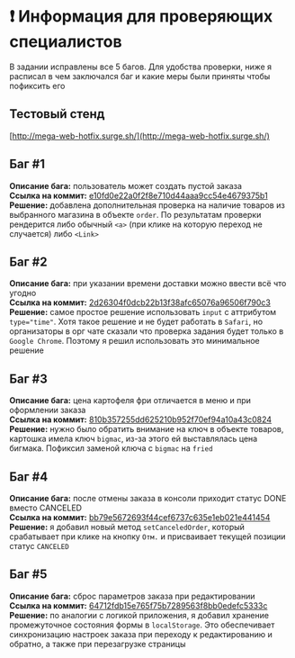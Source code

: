 # ❗ Информация для проверяющих специалистов 
В задании исправлены все 5 багов. Для удобства проверки, ниже я расписал в чем заключался баг и какие меры были приняты чтобы пофиксить его<br />

## Тестовый стенд
[http://mega-web-hotfix.surge.sh/](http://mega-web-hotfix.surge.sh/)<br />

## Баг #1
**Описание бага:** пользователь может создать пустой заказа <br />
**Ссылка на коммит:** [e10fd0e22a0f2f8e710d44aaa9cc54e4679375b1](e10fd0e22a0f2f8e710d44aaa9cc54e4679375b1) <br />
**Решение:** добавлена дополнительная проверка на наличие товаров из выбранного магазина в объекте ```order```. По результатам проверки рендерится либо обычный ```<a>``` (при клике на которую переход не случается) либо ```<Link>```

## Баг #2
**Описание бага:** при указании времени доставки можно ввести всё что угодно<br />
**Ссылка на коммит:** [2d26304f0dcb22b13f38afc65076a96506f790c3](2d26304f0dcb22b13f38afc65076a96506f790c3) <br />
**Решение:** самое простое решение использовать ```input``` с аттрибутом ```type="time"```. Хотя такое решение и не будет работать в ```Safari```, но организаторы в орг чате сказали что проверка задания будет только в ```Google Chrome```. Поэтому я решил использовать это минимальное решение

## Баг #3
**Описание бага:** цена картофеля фри отличается в меню и при оформлении заказа<br />
**Ссылка на коммит:** [810b357255dd625210b952f70ef94a10a43c0824](810b357255dd625210b952f70ef94a10a43c0824) <br />
**Решение:** нужно было обратить внимание на ключ в объекте товаров, картошка имела ключ ```bigmac```, из-за этого ей выставлялась цена бигмака. Пофиксил заменой ключа с ```bigmac``` на ```fried```

## Баг #4
**Описание бага:** после отмены заказа в консоли приходит статус DONE вместо CANCELED<br />
**Ссылка на коммит:** [bb79e5672693f44cef6737c635e1eb021e441454](bb79e5672693f44cef6737c635e1eb021e441454) <br />
**Решение:** я добавил новый метод ```setCanceledOrder```, который срабатывает при клике на кнопку ```Отм.``` и присваивает текущей позиции статус ```CANCELED```

## Баг #5
**Описание бага:** сброс параметров заказа при редактировании<br />
**Ссылка на коммит:** [64712fdb15e765f75b7289563f8bb0edefc5333c](64712fdb15e765f75b7289563f8bb0edefc5333c) <br />
**Решение:** по аналогии с логикой приложения, я добавил хранение промежуточное состояния формы в ```localStorage```. Это обеспечивает синхронизацию настроек заказа при переходу к редактированию и обратно, а также при перезагрузке страницы
